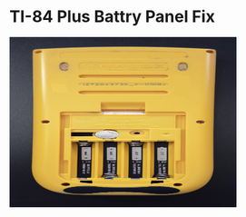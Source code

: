 # TI-84 Plus Battry Panel Fix
<img src="Doc/IMG_7117.jpg" alt="Alt text" width="400" height="300">

